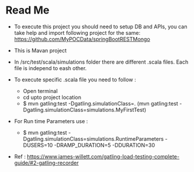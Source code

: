 # Read Me
* To execute this project you should need to setup DB and APIs, you can take help and import following project for the same:
https://github.com/MyPOCData/springBootRESTMongo
* This is Mavan project
* In /src/test/scala/simulations folder there are different .scala files. Each file is independ to eash other.
* To execute specific .scala file you need to follow :
  * Open terminal
  * cd upto project location
  * $ mvn gatling:test -Dgatling.simulationClass=<Folder Name>.<Scala File Name>  (mvn gatling:test -Dgatling.simulationClass=simulations.MyFirstTest)
* For Run time Parameters use :
  * $ mvn gatling:test -Dgatling.simulationClass=simulations.RuntimeParameters -DUSERS=10 -DRAMP_DURATION=5 -DDURATION=30
  
* Ref : https://www.james-willett.com/gatling-load-testing-complete-guide/#2-gatling-recorder

